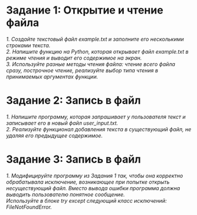 # Задание 1:  Открытие и чтение файла

*1.	Создайте текстовый файл example.txt и заполните его несколькими строками текста.*\
*2.	Напишите функцию на Python, которая открывает файл example.txt в режиме чтения и выводит его содержимое на экран.*\
*3.	Используйте разные методы чтения файла: чтение всего файла сразу, построчное чтение, реализуйте выбор типа чтения в принимаемых аргументах функции.*
# Задание 2:  Запись в файл

*1.	Напишите программу, которая запрашивает у пользователя текст и записывает его в новый файл user_input.txt.*\
*2.	Реализуйте функционал добавления текста в существующий файл, не удаляя его предыдущее содержимое.*

# Задание 3:  Запись в файл

*1.	Модифицируйте программу из Задания 1 так, чтобы она корректно обрабатывала исключение, возникающее при попытке открыть несуществующий файл. Вместо вывода ошибки программа должна выводить пользователю понятное сообщение.*\
*Используйте в блоке try except следующий класс исключений: FileNotFoundError.*

